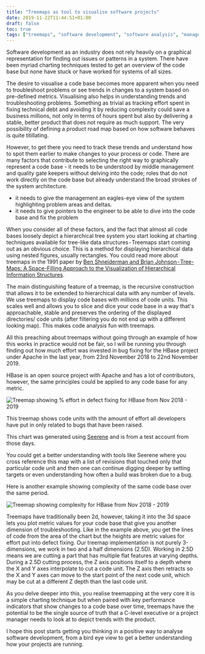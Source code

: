 ```yaml
---
title: "Treemaps as tool to visualise software projects"
date: 2019-11-22T11:44:51+01:00
draft: false
toc: true
tags: ["treemaps", "software development", "software analysis", "management", "teams", "productivity"]
---
```



Software development as an industry does not rely heavily on a graphical representation for finding out issues or patterns in a system. There have been myriad charting techniques tested to get an overview of the code base but none have stuck or have worked for systems of all sizes.

The desire to visualise a code base becomes more apparent when you need to troubleshoot problems or see trends in changes to a system based on pre-defined metrics. Visualising also helps in understanding trends and troubleshooting problems. Something as trivial as tracking effort spent in fixing technical debt and avoiding it by reducing complexity could save a business millions, not only in terms of hours spent but also by delivering a stable, better product that does not require as much support. The very possibility of defining a product road map based on how software behaves is quite titillating.

However, to get there you need to track these trends and understand how to spot them earlier to make changes to your process or code. There are many factors that contribute to selecting the right way to graphically represent a code base -
it needs to be understood by middle management and quality gate keepers without delving into the code; roles that do not work directly on the code base but already understand the broad strokes of the system architecture.

* it needs to give the management an eagles-eye view of the system highlighting problem areas and deltas.
* it needs to give pointers to the engineer to be able to dive into the code base and fix the problem

When you consider all of these factors, and the fact that almost all code bases loosely depict a hierarchical tree system you start looking at charting techniques available for tree-like data structures - Treemaps start coming out as an obvious choice. This is a method for displaying hierarchical data using nested figures, usually rectangles. You could read more about treemaps in the 1991 paper by [Ben Shneiderman and Brian Johnson - Tree-Maps: A Space-Filling Approach to the Visualization of Hierarchical Information Structures](https://www.cs.umd.edu/users/ben/papers/Johnson1991Tree.pdf).

The main distinguishing feature of a treemap, is the recursive construction that allows it to be extended to hierarchical data with any number of levels. We use treemaps to display code bases with millions of code units. This scales well and allows you to slice and dice your code base in a way that's approachable, stable and preserves the ordering of the displayed directories/ code units (after filtering you do not end up with a different looking map). This makes code analysis fun with treemaps.

All this preaching about treemaps without going through an example of how this works in practice would not be fair, so I will be running you through finding out how much effort was invested in bug fixing for the HBase project under Apache in the last year, from 23rd November 2018 to 22nd November 2019.

HBase is an open source project with Apache and has a lot of contributors, however, the same principles could be applied to any code base for any metric.

![Treemap showing % effort in defect fixing for HBase from Nov 2018 - 2019](/images/Treemap-HBase-Effort-Nov2019.png)

This treemap shows code units with the amount of effort all developers have put in only related to bugs that have been raised.

This chart was generated using [Seerene](https://seerene.com) and is from a test account from those days.

You could get a better understanding with tools like Seerene where you cross reference this map with a list of revisions that touched only that particular code unit and then one can continue digging deeper by setting targets or even understanding how often a build was broken due to a bug.

Here is another example showing complexity of the same code base over the same period.

![Treemap showing complexity for HBase from Nov 2018 - 2019](/images/Treemap-Complexity-HBase.png)

Treemaps have traditionally been 2d, however, taking it into the 3d space lets you plot metric values for your code base that give you another dimension of troubleshooting. Like in the example above, you get the lines of code from the area of the chart but the heights are metric values for effort put into defect fixing. Our treemap implementation is not purely 3-dimensions, we work in two and a half dimensions (2.5D). Working in 2.5D means we are cutting a part that has multiple flat features at varying depths. During a 2.5D cutting process, the Z axis positions itself to a depth where the X and Y axes interpolate to cut a code unit. The Z axis then retracts so the X and Y axes can move to the start point of the next code unit, which may be cut at a different Z depth than the last code unit.

As you delve deeper into this, you realise treemapping at the very core it is a simple charting technique but when paired with key performance indicators that show changes to a code base over time, treemaps have the potential to be the single source of truth that a C-level executive or a project manager needs to look at to depict trends with the product.

I hope this post starts getting you thinking in a positive way to analyse software development, from a bird eye view to get a better understanding how your projects are running.
